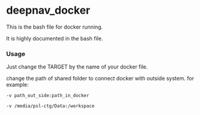 # deepnav_docker
This is the bash file for docker running. 

It is highly documented in the bash file. 

### Usage
Just change the TARGET by the name of your docker file.

change the path of shared folder to connect docker with outside system.
for example:
```
-v path_out_side:path_in_docker

-v /media/psl-ctg/Data:/workspace
```
